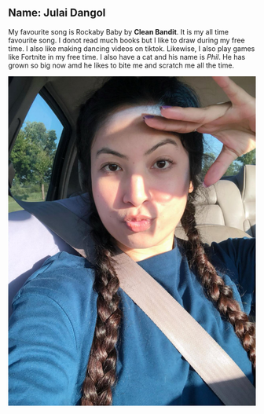 ## Name: Julai Dangol
My favourite song is Rockaby Baby by **Clean Bandit**. It is my all time favourite song. I donot read much books but I like to draw during my free time. I also like making dancing videos on tiktok. Likewise, I also play games like Fortnite in my free time. I also have a cat and his name is *Phil*. He has grown so big now amd he likes to bite me and scratch me all the time.

![Julai Photo](./Julaijj.jpg)


